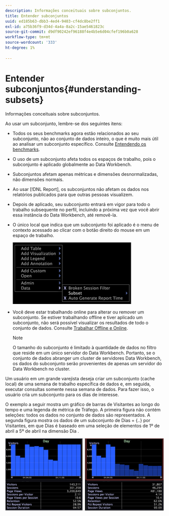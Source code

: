 ```yaml
---
description: Informações conceituais sobre subconjuntos.
title: Entender subconjuntos
uuid: ed185b63-dbb3-4ed4-9403-cf4dc8be2ff1
exl-id: a75b36f9-d34d-4a4a-8a2c-15ae5461823c
source-git-commit: d9df90242ef96188f4e4b5e6d04cfef196b0a628
workflow-type: tm+mt
source-wordcount: '333'
ht-degree: 1%

---
```


# Entender subconjuntos{#understanding-subsets}

Informações conceituais sobre subconjuntos.

Ao usar um subconjunto, lembre-se dos seguintes itens:

* Todos os seus benchmarks agora estão relacionados ao seu subconjunto, não ao conjunto de dados inteiro, o que é muito mais útil ao analisar um subconjunto específico. Consulte [Entendendo os benchmarks](../../../../home/c-get-started/c-vis/c-ustd-benchmks.md#concept-c7b0f4102e92458096f8c4765cbe2914).
* O uso de um subconjunto afeta todos os espaços de trabalho, pois o subconjunto é aplicado globalmente ao Data Workbench.
* Subconjuntos afetam apenas métricas e dimensões desnormalizadas, não dimensões normais.
* Ao usar [!DNL Report], os subconjuntos não afetam os dados nos relatórios publicados para que outras pessoas visualizem.
* Depois de aplicado, seu subconjunto entrará em vigor para todo o trabalho subsequente no perfil, incluindo a próxima vez que você abrir essa instância do Data Workbench, até removê-la.
* O único local que indica que um subconjunto foi aplicado é o menu de contexto acessado ao clicar com o botão direito do mouse em um espaço de trabalho.

   ![](assets/mnu_Subset.png)

* Você deve estar trabalhando online para alterar ou remover um subconjunto. Se estiver trabalhando offline e tiver aplicado um subconjunto, não será possível visualizar os resultados de todo o conjunto de dados. Consulte [Trabalhar Offline e Online](../../../../home/c-get-started/c-off-on.md#concept-cef8758ede044b18b3558376c5eb9f54).

   >[!NOTE]
   >
   >O tamanho do subconjunto é limitado à quantidade de dados no filtro que reside em um único servidor do Data Workbench. Portanto, se o conjunto de dados abranger um cluster de servidores Data Workbench, os dados do subconjunto serão provenientes de apenas um servidor do Data Workbench no cluster.

Um usuário em um grande varejista deseja criar um subconjunto (cache local) de uma semana de trabalho específica de dados e, em seguida, executar consultas somente nessa semana de dados. Para fazer isso, o usuário cria um subconjunto para os dias de interesse.

O exemplo a seguir mostra um gráfico de barras de Visitantes ao longo do tempo e uma legenda de métrica de Tráfego. A primeira figura não contém seleções: todos os dados no conjunto de dados são representados. A segunda figura mostra os dados de um subconjunto de Dias = {..} por Visitantes, em que Dias é baseado em uma seleção de elementos de 1º de abril a 5º de abril na dimensão Dia .

![](assets/client-sub1.png)
